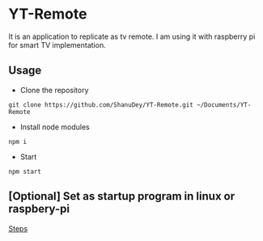 # YT-Remote
It is an application to replicate as tv remote. I am using it with raspberry pi for smart TV implementation. 

## Usage

- Clone the repository
```
git clone https://github.com/ShanuDey/YT-Remote.git ~/Documents/YT-Remote
```
- Install node modules
```
npm i
```
- Start
```
npm start
```

## [Optional] Set as startup program in linux or raspbery-pi

[Steps](/bash_scripts/README.md)
